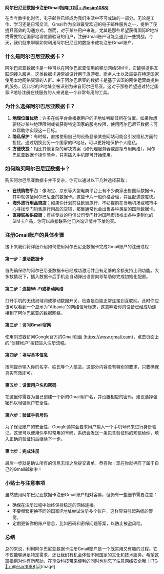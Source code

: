**阿尔巴尼亚数据卡注册Gmail指南[[TG💪+ @esim1088](https://t.me/s/esim1088)]**

在当今数字化时代，电子邮件已经成为我们生活中不可或缺的一部分。无论是工作、学习还是日常交流，Gmail作为全球最受欢迎的电子邮件服务之一，提供了便捷且高效的沟通方式。然而，对于某些用户来说，尤其是那些希望获得国际IP地址或需要特定国家地理位置验证的用户，注册Gmail账户可能会遇到一些挑战。今天，我们就来聊聊如何利用阿尔巴尼亚的数据卡成功注册Gmail账户。

### 什么是阿尔巴尼亚数据卡？

阿尔巴尼亚数据卡是一种可以在阿尔巴尼亚使用的移动网络SIM卡，它能够提供互联网接入服务。这类数据卡通常被设计用于旅游者、商务人士以及需要在特定国家使用本地网络资源的人群。由于阿尔巴尼亚的数据卡是基于该国的网络运营商提供的服务，因此它的IP地址会被识别为来自阿尔巴尼亚。这对于那些希望通过特定国家IP地址注册在线服务的人来说是一个非常有用的工具。

### 为什么选择阿尔巴尼亚数据卡？

1. **地理位置优势**：许多在线平台会根据用户的IP地址判断其所在位置。如果你想要绕过某些地理限制或者获得特定国家的服务权限，使用阿尔巴尼亚数据卡可以帮助你实现这一目标。
2. **隐私保护**：有时候，直接使用自己的设备登录某些网站可能会引发隐私方面的担忧。通过切换到另一个国家的IP地址，可以更好地保护个人隐私。
3. **方便快捷**：相比其他复杂的解决方案（如代理服务器或虚拟专用网络），阿尔巴尼亚数据卡操作简单，只需插入手机即可开始使用。

### 如何购买阿尔巴尼亚数据卡？

购买阿尔巴尼亚数据卡并不复杂，你可以通过以下几种途径获取：

- **在线购物平台**：像淘宝、京东等大型电商平台上有不少商家出售国际数据卡，其中就包括阿尔巴尼亚的数据卡。这些卡片一般价格合理，并且配送速度快。
- **海外旅行用品商店**：如果你计划前往欧洲旅行，不妨提前在当地机场或城市中心寻找专门销售旅行用品的店铺，那里通常也会出售各种类型的国际数据卡。
- **直接联系供应商**：有些专业的电信公司专门针对国际市场推出各种定制化的SIM卡产品，你可以直接联系他们咨询详情并下单购买。

### 注册Gmail账户的具体步骤

接下来我们将详细介绍如何使用阿尔巴尼亚数据卡完成Gmail账户的注册过程：

#### 第一步：激活数据卡
首先确保你的阿尔巴尼亚数据卡已经成功激活并且有足够的余额支持上网功能。大多数情况下，插入数据卡后手机会自动弹出设置向导帮助你完成初始化配置。

#### 第二步：连接Wi-Fi或移动网络
打开手机的无线局域网或移动数据开关，检查是否能正常连接到互联网。此时你应该可以看到一个显示为“Albania”的网络信号标志，这意味着你的设备已经成功连接到了阿尔巴尼亚的数据网络。

#### 第三步：访问Gmail官网
使用浏览器访问Google官方的Gmail页面 (https://www.gmail.com)，点击页面上的“创建帐户”按钮进入注册流程。

#### 第四步：填写基本信息
按照提示输入你的名字、姓氏等个人信息。这部分内容没有特别的要求，只要确保真实有效即可。

#### 第五步：设置用户名和密码
在这里你需要为自己创建一个新的Gmail用户名，并设置相应的密码。建议选择强密码以增强账户安全性。

#### 第六步：验证手机号码
为了保证账户的安全性，Google通常会要求用户输入一个手机号码来进行身份验证。这里可以使用你平时常用的号码，系统会发送一条包含验证码的短信给你，填入正确的验证码后继续下一步。

#### 第七步：完成注册
最后一步就是确认所有的信息无误之后提交表单，恭喜你！现在你就拥有了属于自己的Gmail邮箱啦！

### 小贴士与注意事项

虽然使用阿尔巴尼亚数据卡注册Gmail账户相对容易，但仍有一些细节需要注意：

- 确保在注册过程中始终保持稳定的网络连接。
- 不要频繁更换不同的国家IP地址尝试注册多个账户，这样容易引起系统的警觉。
- 定期更新你的账户信息，比如密码和密保问题答案，以防止被盗风险。

### 总结

总的来说，利用阿尔巴尼亚数据卡注册Gmail账户是一个既实用又有趣的过程。它不仅能够满足特定需求，还让我们有机会体验不同国家的文化和技术服务。希望这篇指南对你有所帮助，在享受科技带来便利的同时也别忘了注意网络安全哦！[[TG💪+ @esim1088](https://t.me/s/esim1088) ![Image](https://i.postimg.cc/4NQfJmqS/Snipaste-2025-05-13-00-14-12.png)]